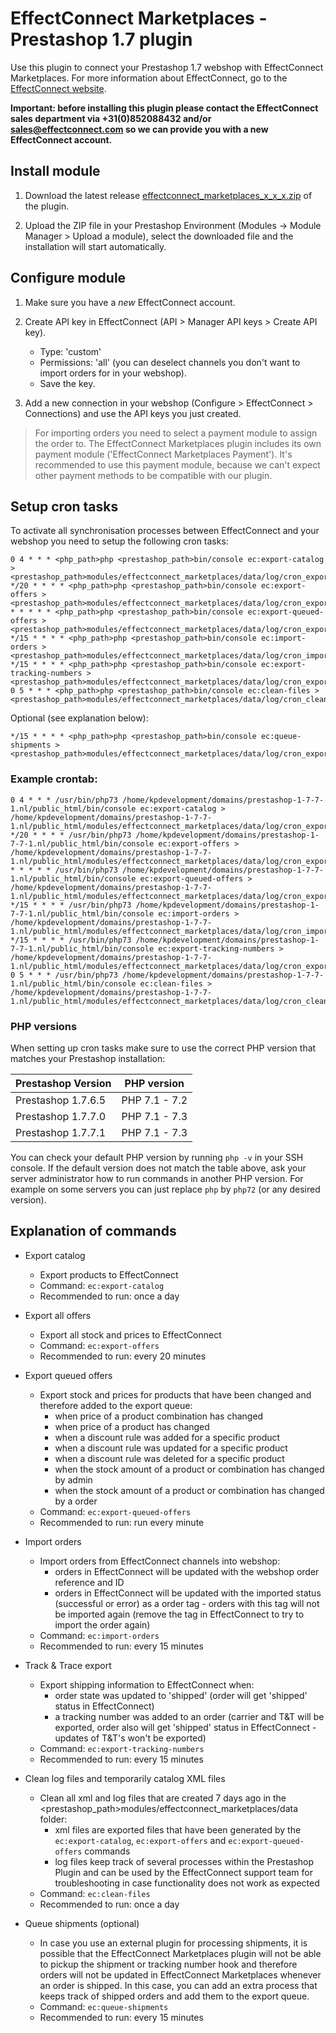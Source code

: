 # EffectConnect Marketplaces - Prestashop 1.7 plugin

Use this plugin to connect your Prestashop 1.7 webshop with EffectConnect Marketplaces. For more information about EffectConnect, go to the [EffectConnect website](https://www.effectconnect.com "EffectConnect Website").

**Important: before installing this plugin please contact the EffectConnect sales department via +31(0)852088432 and/or sales@effectconnect.com so we can provide you with a new EffectConnect account.**

## Install module

1. Download the latest release [effectconnect_marketplaces_x_x_x.zip](https://github.com/EffectConnect/MarketplacesPluginPrestashop/releases/ "Plugin ZIP") of the plugin.

2. Upload the ZIP file in your Prestashop Environment (Modules -> Module Manager > Upload a module), select the downloaded file and the installation will start automatically.

## Configure module

1. Make sure you have a *new* EffectConnect account.

2. Create API key in EffectConnect (API > Manager API keys > Create API key).
   - Type: 'custom'
   - Permissions: 'all' (you can deselect channels you don't want to import orders for in your webshop).
   - Save the key.
   
3. Add a new connection in your webshop (Configure > EffectConnect > Connections) and use the API keys you just created.

> For importing orders you need to select a payment module to assign the order to. 
> The EffectConnect Marketplaces plugin includes its own payment module ('EffectConnect Marketplaces Payment').
> It's recommended to use this payment module, because we can't expect other payment methods to be compatible with our plugin.

## Setup cron tasks

To activate all synchronisation processes between EffectConnect and your webshop you need to setup the following cron tasks:

```
0 4 * * * <php_path>php <prestashop_path>bin/console ec:export-catalog > <prestashop_path>modules/effectconnect_marketplaces/data/log/cron_export_catalog.log
*/20 * * * * <php_path>php <prestashop_path>bin/console ec:export-offers > <prestashop_path>modules/effectconnect_marketplaces/data/log/cron_export_offers.log
* * * * * <php_path>php <prestashop_path>bin/console ec:export-queued-offers > <prestashop_path>modules/effectconnect_marketplaces/data/log/cron_export_queued_offers.log
*/15 * * * * <php_path>php <prestashop_path>bin/console ec:import-orders > <prestashop_path>modules/effectconnect_marketplaces/data/log/cron_import_orders.log
*/15 * * * * <php_path>php <prestashop_path>bin/console ec:export-tracking-numbers > <prestashop_path>modules/effectconnect_marketplaces/data/log/cron_export_tracking_numbers.log
0 5 * * * <php_path>php <prestashop_path>bin/console ec:clean-files > <prestashop_path>modules/effectconnect_marketplaces/data/log/cron_clean_files.log
```

Optional (see explanation below):

```
*/15 * * * * <php_path>php <prestashop_path>bin/console ec:queue-shipments > <prestashop_path>modules/effectconnect_marketplaces/data/log/cron_export_tracking_numbers.log
```

### Example crontab:

```
0 4 * * * /usr/bin/php73 /home/kpdevelopment/domains/prestashop-1-7-7-1.nl/public_html/bin/console ec:export-catalog > /home/kpdevelopment/domains/prestashop-1-7-7-1.nl/public_html/modules/effectconnect_marketplaces/data/log/cron_export_catalog.log
*/20 * * * * /usr/bin/php73 /home/kpdevelopment/domains/prestashop-1-7-7-1.nl/public_html/bin/console ec:export-offers > /home/kpdevelopment/domains/prestashop-1-7-7-1.nl/public_html/modules/effectconnect_marketplaces/data/log/cron_export_offers.log
* * * * * /usr/bin/php73 /home/kpdevelopment/domains/prestashop-1-7-7-1.nl/public_html/bin/console ec:export-queued-offers > /home/kpdevelopment/domains/prestashop-1-7-7-1.nl/public_html/modules/effectconnect_marketplaces/data/log/cron_export_queued_offers.log
*/15 * * * * /usr/bin/php73 /home/kpdevelopment/domains/prestashop-1-7-7-1.nl/public_html/bin/console ec:import-orders > /home/kpdevelopment/domains/prestashop-1-7-7-1.nl/public_html/modules/effectconnect_marketplaces/data/log/cron_import_orders.log
*/15 * * * * /usr/bin/php73 /home/kpdevelopment/domains/prestashop-1-7-7-1.nl/public_html/bin/console ec:export-tracking-numbers > /home/kpdevelopment/domains/prestashop-1-7-7-1.nl/public_html/modules/effectconnect_marketplaces/data/log/cron_export_tracking_numbers.log
0 5 * * * /usr/bin/php73 /home/kpdevelopment/domains/prestashop-1-7-7-1.nl/public_html/bin/console ec:clean-files > /home/kpdevelopment/domains/prestashop-1-7-7-1.nl/public_html/modules/effectconnect_marketplaces/data/log/cron_clean_files.log
```
### PHP versions

When setting up cron tasks make sure to use the correct PHP version that matches your Prestashop installation:

| Prestashop Version | PHP version |
| ------------- | ------------- |
| Prestashop 1.7.6.5 | PHP 7.1 - 7.2 |
| Prestashop 1.7.7.0 | PHP 7.1 - 7.3 |
| Prestashop 1.7.7.1 | PHP 7.1 - 7.3 |

You can check your default PHP version by running `php -v` in your SSH console.
If the default version does not match the table above, ask your server administrator how to run commands in another PHP version. 
For example on some servers you can just replace `php` by `php72` (or any desired version).    

## Explanation of commands

- Export catalog
  - Export products to EffectConnect 
  - Command: ```ec:export-catalog```
  - Recommended to run: once a day

- Export all offers
  - Export all stock and prices to EffectConnect 
  - Command: ```ec:export-offers```
  - Recommended to run: every 20 minutes

- Export queued offers
  - Export stock and prices for products that have been changed and therefore added to the export queue:
    - when price of a product combination has changed
    - when price of a product has changed
    - when a discount rule was added for a specific product
    - when a discount rule was updated for a specific product
    - when a discount rule was deleted for a specific product
    - when the stock amount of a product or combination has changed by admin
    - when the stock amount of a product or combination has changed by a order 
  - Command: ```ec:export-queued-offers```
  - Recommended to run: run every minute
    
- Import orders
  - Import orders from EffectConnect channels into webshop:
    - orders in EffectConnect will be updated with the webshop order reference and ID
    - orders in EffectConnect will be updated with the imported status (successful or error) as a order tag - orders with this tag will not be imported again (remove the tag in EffectConnect to try to import the order again)
  - Command: ```ec:import-orders```
  - Recommended to run: every 15 minutes

- Track & Trace export 
  - Export shipping information to EffectConnect when:
    - order state was updated to 'shipped' (order will get 'shipped' status in EffectConnect)
    - a tracking number was added to an order (carrier and T&T will be exported, order also will get 'shipped' status in EffectConnect - updates of T&T's won't be exported)
  - Command: ```ec:export-tracking-numbers```
  - Recommended to run: every 15 minutes
    
- Clean log files and temporarily catalog XML files 
  - Clean all xml and log files that are created 7 days ago in the <prestashop_path>modules/effectconnect_marketplaces/data folder:
    - xml files are exported files that have been generated by the ```ec:export-catalog```, ```ec:export-offers``` and ```ec:export-queued-offers``` commands
    - log files keep track of several processes within the Prestashop Plugin and can be used by the EffectConnect support team for troubleshooting in case functionality does not work as expected     
  - Command: ```ec:clean-files```
  - Recommended to run: once a day

- Queue shipments (optional)
  - In case you use an external plugin for processing shipments, it is possible that the EffectConnect Marketplaces plugin will not be able to pickup the shipment or tracking number hook and therefore orders will not be updated in EffectConnect Marketplaces whenever an order is shipped. In this case, you can add an extra process that keeps track of shipped orders and add them to the export queue.  
  - Command: ```ec:queue-shipments```
  - Recommended to run: every 15 minutes